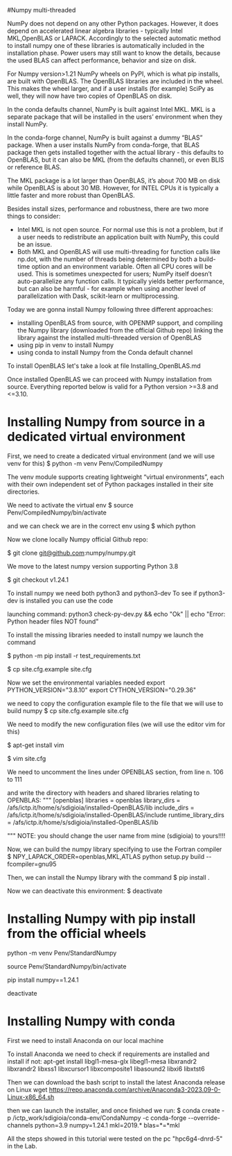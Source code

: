 #Numpy multi-threaded

NumPy does not depend on any other Python packages. However, it does depend on accelerated linear algebra libraries - typically Intel MKL,OpenBLAS  or LAPACK. Accordingly to the selected automatic method to install numpy one of these libraries is automatically included in the installation phase. Power users may still want to know the details, because the used BLAS can affect performance, behavior and size on disk.

For Numpy version>1.21 NumPy wheels on PyPI, which is what pip installs, are built with OpenBLAS. The OpenBLAS libraries are included in the wheel. This makes the wheel larger, and if a user installs (for example) SciPy as well, they will now have two copies of OpenBLAS on disk.

In the conda defaults channel, NumPy is built against Intel MKL. MKL is a separate package that will be installed in the users’ environment when they install NumPy.

In the conda-forge channel, NumPy is built against a dummy “BLAS” package. When a user installs NumPy from conda-forge, that BLAS package then gets installed together with the actual library - this defaults to OpenBLAS, but it can also be MKL (from the defaults channel), or even BLIS or reference BLAS.

The MKL package is a lot larger than OpenBLAS, it’s about 700 MB on disk while OpenBLAS is about 30 MB. However, for INTEL CPUs it is typically a little faster and more robust than OpenBLAS.

Besides install sizes, performance and robustness, there are two more things to consider:
 - Intel MKL is not open source. For normal use this is not a problem, but if a user needs to redistribute an application built with NumPy, this could be an issue.
 - Both MKL and OpenBLAS will use multi-threading for function calls like np.dot, with the number of threads being determined by both a build-time option and an environment variable. Often all CPU cores will be used. This is sometimes unexpected for users; NumPy itself doesn’t auto-parallelize any function calls. It typically yields better performance, but can also be harmful - for example when using another level of parallelization with Dask, scikit-learn or multiprocessing.



Today we are gonna install Numpy following three different approaches:
- installing OpenBLAS from source, with OPENMP support, and compiling the Numpy library (downloaded from the official Github repo) linking the library against the installed multi-threaded version of OpenBLAS 
- using pip in venv to install Numpy
- using conda to install Numpy from the Conda default channel

To install OpenBLAS let's take a look at file Installing_OpenBLAS.md

Once installed OpenBLAS we can proceed with Numpy installation from source.
Everything reported below is valid for a Python version >=3.8 and <=3.10.


# Installing Numpy from source in a dedicated virtual environment

First, we need to create a dedicated virtual environment (and we will use venv for this)
$ python -m venv Penv/CompiledNumpy

The venv module supports creating lightweight “virtual environments”, each with their own independent set of Python packages installed in their site directories.

We need to activate the virtual env
$ source Penv/CompiledNumpy/bin/activate

and we can check we are in the correct env using
$ which python


Now we clone locally Numpy official Github repo:

$ git clone git@github.com:numpy/numpy.git 

We move to the latest numpy version supporting Python 3.8
 
$ git checkout v1.24.1 

To install numpy we need both python3 and python3-dev
To see if python3-dev is installed you can use the code

launching command:
python3 check-py-dev.py && echo "Ok" || echo "Error: Python header files NOT found"


To install the missing libraries needed to install numpy we launch the command

$ python -m pip install -r test_requirements.txt

$ cp site.cfg.example site.cfg

Now we set the environmental variables needed
export PYTHON_VERSION="3.8.10"
export CYTHON_VERSION="0.29.36"

we need to copy the configuration example file to the file that we will use to build numpy
$ cp site.cfg.example site.cfg

We need to modify the new configuration files (we will use the editor vim for this) 

$ apt-get install vim

$ vim site.cfg

We need to uncomment the lines under OPENBLAS section, from line n. 106 to 111

and write the directory with headers and shared libraries relating to OPENBLAS:
"""
 [openblas]
 libraries = openblas
 library_dirs = /afs/ictp.it/home/s/sdigioia/installed-OpenBLAS/lib
 include_dirs = /afs/ictp.it/home/s/sdigioia/installed-OpenBLAS/include
 runtime_library_dirs = /afs/ictp.it/home/s/sdigioia/installed-OpenBLAS/lib

"""
NOTE: you should change the user name from mine (sdigioia) to yours!!!! 

Now, we can build the numpy library specifying to use the Fortran compiler
$ NPY_LAPACK_ORDER=openblas,MKL,ATLAS python setup.py build --fcompiler=gnu95

Then, we can install the Numpy library with the command
$ pip install .

Now we can deactivate this environment:
$ deactivate

# Installing Numpy with pip install from the official wheels

python -m venv Penv/StandardNumpy

source Penv/StandardNumpy/bin/activate

pip install numpy==1.24.1

deactivate

# Installing Numpy with conda 

First we need to install Anaconda on our local machine

To install Anaconda we need to check if requirements are installed and install if not:
apt-get install libgl1-mesa-glx libegl1-mesa libxrandr2 libxrandr2 libxss1 libxcursor1 libxcomposite1 libasound2 libxi6 libxtst6

Then we can download the bash script to install the latest Anaconda release on Linux
wget https://repo.anaconda.com/archive/Anaconda3-2023.09-0-Linux-x86_64.sh

then we can launch the installer, and once finished we run:
$ conda create -p /ictp_work/sdigioia/conda-env/CondaNumpy -c conda-forge --override-channels python=3.9 numpy=1.24.1 mkl=2019.* blas=*=*mkl



All the steps showed in this tutorial were tested on the pc "hpc6g4-dnrd-5" in the Lab.
